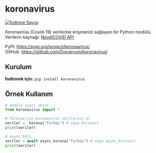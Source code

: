 # koronavirus
[![İndirme Sayısı](https://static.pepy.tech/personalized-badge/koronavirus?period=total&units=international_system&left_color=green&right_color=orange&left_text=%C4%B0ndirme%20Say%C4%B1s%C4%B1)](https://pepy.tech/project/koronavirus)

Koronavirüs (Covid-19) verilerine erişmenizi sağlayan bir Python modülü.<br>
Verilerin kaynağı: [NovelCOVID API](https://disease.sh/)

PyPI: https://pypi.org/project/koronavirus/ <br>
GitHub: https://github.com/Dorukyum/koronavirus/

## Kurulum
**İndirmek için:** ```pip install koronavirus```
## Örnek Kullanım
```python
# modülü içeri aktar
from koronavirus import *

# Türkiye'nin koronavirüs verilerini al
veriler =  korona("Turkey") # veya korona()
print(veriler)

# async hâli
veriler = await async_korona("Turkey") # veya async_korona()
print(veriler)
```
